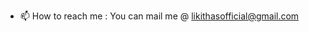 
- 📫 How to reach me : You can mail me @ likithasofficial@gmail.com

<!---
Likitha-dotcom/Likitha-dotcom is a ✨ special ✨ repository because its `README.md` (this file) appears on your GitHub profile.
You can click the Preview link to take a look at your changes.
--->
